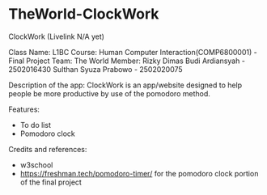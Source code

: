 # TheWorld-ClockWork

ClockWork
(Livelink N/A yet)

Class Name: L1BC
Course: Human Computer Interaction(COMP6800001) - Final Project
Team: The World
Member:
   Rizky Dimas Budi Ardiansyah - 2502016430
   Sulthan Syuza Prabowo - 2502020075

Description of the app:
ClockWork is an app/website designed to help people be more productive by use of the pomodoro method.

Features:
- To do list
- Pomodoro clock

Credits and references:
- w3school
- https://freshman.tech/pomodoro-timer/ for the pomodoro clock portion of the final project
